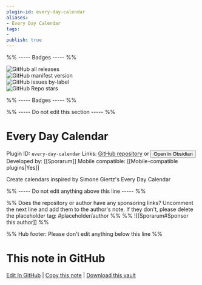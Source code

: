 ```yaml
---
plugin-id: every-day-calendar
aliases:
- Every Day Calendar
tags: 
- 
publish: true
---
```


%% ----- Badges ----- %%

![GitHub all releases](https://img.shields.io/github/downloads/Sporarum/every-day-calendar/total?color=573E7A&logo=github&style=for-the-badge)   
![GitHub manifest version](https://img.shields.io/github/manifest-json/v/Sporarum/every-day-calendar?color=573E7A&logo=github&style=for-the-badge)   
![GitHub issues by-label](https://img.shields.io/github/issues/Sporarum/every-day-calendar/help%20wanted?color=573E7A&logo=github&style=for-the-badge)   
![GitHub Repo stars](https://img.shields.io/github/stars/Sporarum/every-day-calendar?color=573E7A&logo=github&style=for-the-badge)

%% ----- Badges ----- %%

%% ----- Do not edit this section ----- %%

# Every Day Calendar

Plugin ID: `every-day-calendar`
Links: [GitHub repository](https://github.com/Sporarum/every-day-calendar) or [<button id=HH>Open in Obsidian</button>](obsidian://show-plugin?id=every-day-calendar)
Developed by: [[Sporarum]]
Mobile compatible: [[Mobile-compatible plugins|Yes]]

Create calendars inspired by Simone Giertz's Every Day Calendar

%% ----- Do not edit anything above this line ----- %% 

%% Does the repository or author have any sponsoring links? Uncomment the next line and add them to the author's note. If they don't, please delete the placeholder tag: #placeholder/author %%
%% ![[Sporarum#Sponsor this author]] %%

%% Hub footer: Please don't edit anything below this line %%

# This note in GitHub

<span class="git-footer">[Edit In GitHub](https://github.dev/obsidian-community/obsidian-hub/blob/main/02%20-%20Community%20Expansions/02.05%20All%20Community%20Expansions/Plugins/every-day-calendar.md "git-hub-edit-note") | [Copy this note](https://raw.githubusercontent.com/obsidian-community/obsidian-hub/main/02%20-%20Community%20Expansions/02.05%20All%20Community%20Expansions/Plugins/every-day-calendar.md "git-hub-copy-note") | [Download this vault](https://github.com/obsidian-community/obsidian-hub/archive/refs/heads/main.zip "git-hub-download-vault") </span>
